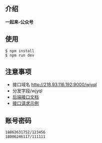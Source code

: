 ## 介绍

**一起来-公众号**


## 使用

```
$ npm install
$ npm run dev
```
## 注意事项
- 接口域名 http://218.93.116.192:9000/wjyql
- 分发字段/wjyql
- [后端接口文档](http://218.93.116.192:9000/wjyql)
- [接口请求示例](http://218.93.116.192:9000/wjyql)

## 账号密码
```
18862631752/123456
18006246117/111111
```


